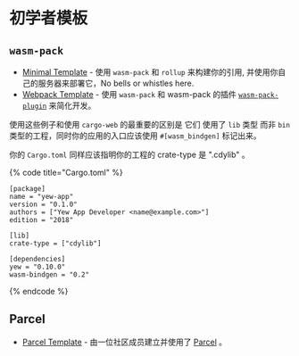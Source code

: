 # 初学者模板

## `wasm-pack`

* [Minimal Template](https://github.com/yewstack/yew-wasm-pack-minimal) - 使用 `wasm-pack` 和 `rollup` 来构建你的引用, 并使用你自己的服务器来部署它，No bells or whistles here.
* [Webpack Template](https://github.com/yewstack/yew-wasm-pack-template) - 使用 `wasm-pack` 和 wasm-pack 的插件 [`wasm-pack-plugin`](https://github.com/wasm-tool/wasm-pack-plugin) 来简化开发。

使用这些例子和使用 `cargo-web` 的最重要的区别是 它们 使用了 `lib` 类型 而非 `bin` 类型的工程，同时你的应用的入口应该使用 `#[wasm_bindgen]` 标记出来。

你的 `Cargo.toml` 同样应该指明你的工程的  crate-type 是 ".cdylib" 。

{% code title="Cargo.toml" %}
```text
[package]
name = "yew-app"
version = "0.1.0"
authors = ["Yew App Developer <name@example.com>"]
edition = "2018"

[lib]
crate-type = ["cdylib"]

[dependencies]
yew = "0.10.0"
wasm-bindgen = "0.2"
```
{% endcode %}

## Parcel

* [Parcel Template](https://github.com/spielrs/yew-parcel-template) - 由一位社区成员建立并使用了 [Parcel](https://parceljs.org/) 。



